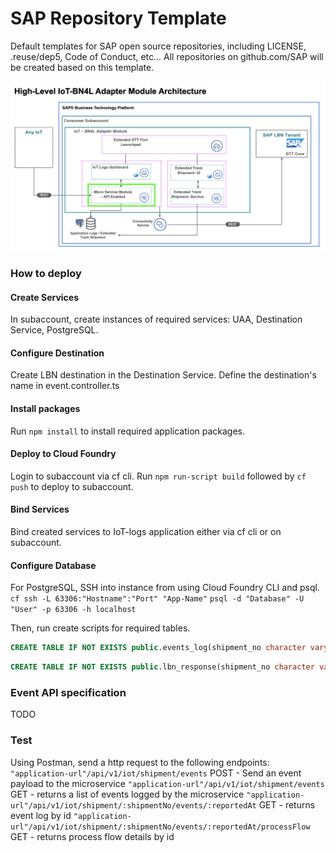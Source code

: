 # SAP Repository Template

Default templates for SAP open source repositories, including LICENSE, .reuse/dep5, Code of Conduct, etc... All repositories on github.com/SAP will be created based on this template.

![](../Assets/BN4L_IOT_Logs_Ser.png)

### How to deploy
#### Create Services
In subaccount, create instances of required services: UAA, Destination Service, PostgreSQL.


#### Configure Destination
Create LBN destination in the Destination Service. Define the destination's name in event.controller.ts
#### Install packages
Run `npm install` to install required application packages.
#### Deploy to Cloud Foundry
Login to subaccount via cf cli.
Run `npm run-script build` followed by `cf push` to deploy to subaccount.
#### Bind Services
Bind created services to IoT-logs application either via cf cli or on subaccount.
#### Configure Database
For PostgreSQL, SSH into instance from using Cloud Foundry CLI and psql.
`cf ssh -L 63306:"Hostname":"Port" "App-Name"`
`psql -d "Database" -U "User" -p 63306 -h localhost`

Then, run create scripts for required tables.

``` sql
CREATE TABLE IF NOT EXISTS public.events_log(shipment_no character varying(100),reported_at character varying(30),event_body json,lbn_status character varying(30),updated_at timestamp with time zone,CONSTRAINT events_log_pkey PRIMARY KEY (shipment_no, reported_at));
```
``` sql
CREATE TABLE IF NOT EXISTS public.lbn_response(shipment_no character varying(100),reported_at timestamp with time zone,response_at timestamp with time zone,error_body character varying(100),status character varying(30),CONSTRAINT lbn_response_pkey PRIMARY KEY (shipment_no, reported_at));
```
### Event API specification
TODO

### Test
Using Postman, send a http request to the following endpoints:
 `"application-url"/api/v1/iot/shipment/events` POST - Send an event payload to the microservice
`"application-url"/api/v1/iot/shipment/events` GET - returns a list of events logged by the microservice
`"application-url"/api/v1/iot/shipment/:shipmentNo/events/:reportedAt` GET - returns event log by id
`"application-url"/api/v1/iot/shipment/:shipmentNo/events/:reportedAt/processFlow` GET - returns process flow details by id
